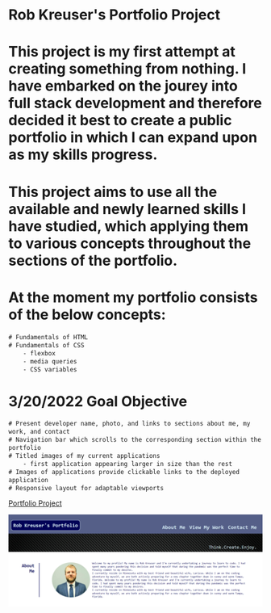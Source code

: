 # Rob Kreuser's Portfolio Project

# This project is my first attempt at creating something from nothing. I have embarked on the jourey into full stack development and therefore decided it best to create a public portfolio in which I can expand upon as my skills progress. 

# This project aims to use all the available and newly learned skills I have studied, which applying them to various concepts throughout the sections of the portfolio. 

# At the moment my portfolio consists of the below concepts:
    # Fundamentals of HTML
    # Fundamentals of CSS
        - flexbox
        - media queries
        - CSS variables

# 3/20/2022 Goal Objective
    # Present developer name, photo, and links to sections about me, my work, and contact
    # Navigation bar which scrolls to the corresponding section within the portfolio
    # Titled images of my current applications
        - first application appearing larger in size than the rest
    # Images of applications provide clickable links to the deployed application
    # Responsive layout for adaptable viewports

[Portfolio Project](https://mnlegion.github.io/Portfolio-Project/)

![Portfolio Project Screenshot](./assets/images/Screenshot%202022-03-19%20210946.png)
